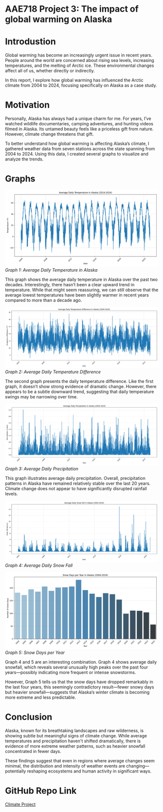 # AAE718 Project 3: The impact of global warming on Alaska
# Introdustion

Global warming has become an increasingly urgent issue in recent years. People around the world are concerned about rising sea levels, increasing temperatures, and the melting of Arctic ice. These environmental changes affect all of us, whether directly or indirectly.

In this report, I explore how global warming has influenced the Arctic climate from 2004 to 2024, focusing specifically on Alaska as a case study.

# Motivation

Personally, Alaska has always had a unique charm for me. For years, I’ve watched wildlife documentaries, camping adventures, and hunting videos filmed in Alaska. Its untamed beauty feels like a priceless gift from nature. However, climate change threatens that gift.

To better understand how global warming is affecting Alaska’s climate, I gathered weather data from seven stations across the state spanning from 2004 to 2024. Using this data, I created several graphs to visualize and analyze the trends.

# Graphs

![alt text](Images/average_daily_temperature_alaska.png)
*Graph 1: Average Daily Temperature in Alaska*

This graph shows the average daily temperature in Alaska over the past two decades. Interestingly, there hasn’t been a clear upward trend in temperature. While that might seem reassuring, we can still observe that the average lowest temperatures have been slightly warmer in recent years compared to more than a decade ago.


![alt text](Images/average_daily_temperature_difference_alaska.png)
*Graph 2: Average Daily Temperature Difference*

The second graph presents the daily temperature difference. Like the first graph, it doesn’t show strong evidence of dramatic change. However, there appears to be a subtle downward trend, suggesting that daily temperature swings may be narrowing over time.

![alt text](Images/average_daily_precipitation_alaska.png)
*Graph 3: Average Daily Precipitation*

This graph illustrates average daily precipitation. Overall, precipitation patterns in Alaska have remained relatively stable over the last 20 years. Climate change does not appear to have significantly disrupted rainfall levels.

![alt text](Images/average_daily_snow_fall_alaska.png)
*Graph 4: Average Daily Snow Fall*

![alt text](Images/snow_days_per_year_alaska.png)
*Graph 5: Snow Days per Year*

Graph 4 and 5 are an interesting combination. Graph 4 shows average daily snowfall, which reveals several unusually high peaks over the past four years—possibly indicating more frequent or intense snowstorms.

However, Graph 5 tells us that the snow days have dropped remarkably in the last four years, this seemingly contradictory result—fewer snowy days but heavier snowfall—suggests that Alaska’s winter climate is becoming more extreme and less predictable.

# Conclusion

Alaska, known for its breathtaking landscapes and raw wilderness, is showing subtle but meaningful signs of climate change. While average temperatures and precipitation haven't shifted dramatically, there is evidence of more extreme weather patterns, such as heavier snowfall concentrated in fewer days.

These findings suggest that even in regions where average changes seem minimal, the distribution and intensity of weather events are changing—potentially reshaping ecosystems and human activity in significant ways.

# GitHub Repo Link
[Climate Project](https://github.com/WilliamJhong/Climate_Data_Project/tree/main)